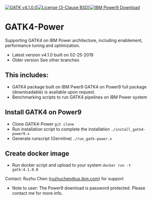 [![GATK v4.1.0.0](https://img.shields.io/badge/gatk%20source-4.1.0.0-green.svg)](https://github.com/broadinstitute/gatk/archive/4.1.0.0.tar.gz)[![License (3-Clause BSD)](https://img.shields.io/badge/license-BSD%203--Clause-blue.svg)](https://opensource.org/licenses/BSD-3-Clause)[![IBM Power9 Download](https://img.shields.io/badge/power9-download-blue.svg)](https://ibm.box.com/v/gatk-power4100)
# GATK4-Power 
Supporting GATK4 on IBM Power architecture, including enablement, performance tuning and optimization.
* Latest version 
  v4.1.0 built on 02-25-2019
* Older version
  See other branches
## This includes:
* GATK4 package built on IBM Pwer9 
  GATK4 on Power9 full package (downloadable) is available upon request.
* Benchmarking scripts to run GATK4 pipelines on IBM Power system
## Install GATK4 on Power9
* Clone GATK4-Power
 ```git clone ```
* Run installation script to complete the installation
 ```./install_gatk4-power9.x```
* Generate runscript (Germline)
 ```./run_gatk-power.x```
## Create docker image
* Run docker script and upload to your system
 ``` docker run -t gatk:4.1.0.0 ``` 

Contact: Ruzhu Chen (ruzhuchen@us.ibm.com) for support

* Note to user: The Power9 download is password protected. Please contact me for more info.

